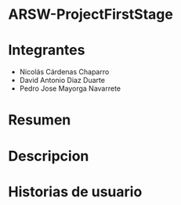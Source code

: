 # ARSW-ProjectFirstStage

# Integrantes
  
  * Nicolás Cárdenas Chaparro
  * David Antonio Diaz Duarte
  * Pedro Jose Mayorga Navarrete

# Resumen

# Descripcion

# Historias de usuario

